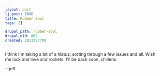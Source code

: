 ```yaml
--- 
layout: post
lj_post: TRUE
title: Rubber Soul
tags: []

drupal_path: rubber-soul
drupal_nid: 869
created: 1013357700
---
```

I think I'm taking a bit of a hiatus; sorting through a few issues and all. Wish me luck and love and rockets. I'll be back soon, chillens.

--jeff.
